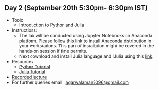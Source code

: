 ## Day 2 (September 20th 5:30pm- 6:30pm IST)
* Topic
  * Introduction to Python and Julia
* Instructions:
  * The lab will be conducted using Jupyter Notebooks on Anaconda platform. Please follow this [link](https://docs.anaconda.com/anaconda/install/) to install Anaconda distribution in your workstations. This part of installation might be covered in the hands-on session if time permits. 
  * Next download and install Julia language and IJulia using this [link](https://juliahub.com/ui/Packages/IJulia/nfu7T/1.21.2).
* Resources
  * [Python Tutorial](https://github.com/aman2010ag/Python-Tutorials/blob/master/Lab0.ipynb)
  * [Julia Tutorial](https://github.com/aman2010ag/Julia-Tutorial/blob/master/Julia%20Tutorial.ipynb)
* [Recorded lecture](https://www.youtube.com/watch?v=ZGYVET_iex0&t=2s)
* For further queries email : agarwalaman2096@gmail.com
